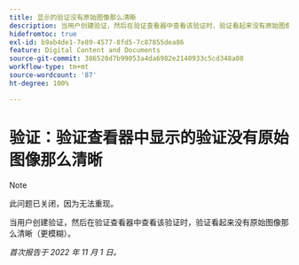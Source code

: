 ```yaml
---
title: 显示的验证没有原始图像那么清晰
description: 当用户创建验证，然后在验证查看器中查看该验证时，验证看起来没有原始图像那么清晰（更模糊）。
hidefromtoc: true
exl-id: b9ab4de1-7e89-4577-8fd5-7c87855dea86
feature: Digital Content and Documents
source-git-commit: 386528d7b99053a4da6982e2140933c5cd348a08
workflow-type: tm+mt
source-wordcount: '87'
ht-degree: 100%

---
```


# 验证：验证查看器中显示的验证没有原始图像那么清晰

<!--This is on both the WF and WFP TOCs-->

>[!NOTE]
>
>此问题已关闭，因为无法重现。

当用户创建验证，然后在验证查看器中查看该验证时，验证看起来没有原始图像那么清晰（更模糊）。

_首次报告于 2022 年 11 月 1 日。_
